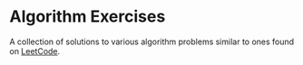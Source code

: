 # Algorithm Exercises

A collection of solutions to various algorithm problems similar to ones found on [LeetCode](https://leetcode.com).

